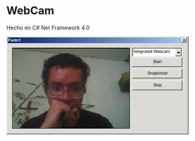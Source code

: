 # WebCam
Hecho en C# Net Framework 4.0

![Captura](https://raw.githubusercontent.com/RicardoValladares/Csharp/main/2%20WebCam/Captura.png)

